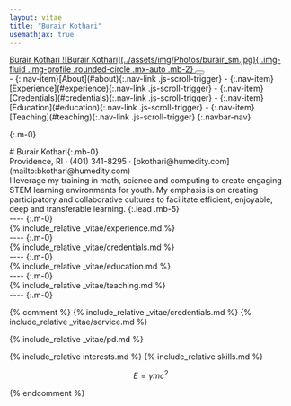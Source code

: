 ```yaml
---
layout: vitae
title: "Burair Kothari"
usemathjax: true
---
```


<!--- Navigation Sidebar --->
<nav id="sideNav" class="navbar navbar-expand-lg navbar-dark bg-primary fixed-top">
<a class="navbar-brand js-scroll-trigger" href="#page-top">
<span class="d-block d-lg-none">Burair Kothari</span>
<span class="d-none d-lg-block" markdown=1>
![Burair Kothari](../assets/img/Photos/burair_sm.jpg){:.img-fluid .img-profile .rounded-circle .mx-auto .mb-2}
</span>
</a>
<button class="navbar-toggler" type="button" data-bs-toggle="collapse" data-bs-target="#navbarResponsive" aria-controls="#navbarResponsive" aria-expanded="false" aria-label="Toggle navigation">
<span class="navbar-toggler-icon"></span>
</button>
<div id="navbarResponsive" class="collapse navbar-collapse" markdown=1>
- {:.nav-item}[About](#about){:.nav-link .js-scroll-trigger}  
- {:.nav-item}[Experience](#experience){:.nav-link .js-scroll-trigger}  
- {:.nav-item}[Credentials](#credentials){:.nav-link .js-scroll-trigger}    
- {:.nav-item}[Education](#education){:.nav-link .js-scroll-trigger}  
- {:.nav-item}[Teaching](#teaching){:.nav-link .js-scroll-trigger}  
{:.navbar-nav}
</div>
</nav>

<!--- Resume Section: about --->
{:.m-0}
<div class="container-fluid p-0" markdown=1>
<section id="about" class="resume-section contact" markdown=1>
<div class="resume-section-content" markdown=1>
# Burair <span class="text-primary">Kothari</span>{:.mb-0}
<div class="subheading mb-5" markdown=1>
Providence, RI · (401) 341-8295 ·
[bkothari@humedity.com](mailto:bkothari@humedity.com)
</div>
I leverage my training in math, science and computing to create engaging STEM learning environments for youth. My emphasis is on creating participatory and collaborative cultures to facilitate efficient, enjoyable, deep and transferable learning.  
{:.lead .mb-5}
</div>
</section>
----
{:.m-0}
<!--- End Resume Section: about --->

<!--- Resume Section: experience --->
<section id="experience" class="resume-section" markdown=1>
<div class="resume-section-content" markdown=1>
{% include_relative _vitae/experience.md %}
</div>
</section>
----
{:.m-0}
<!--- End Resume Section: experience --->

<!--- Resume Section: credentials --->
<section id="credentials" class="resume-section" markdown=1>
<div class="resume-section-content" markdown=1>
{% include_relative _vitae/credentials.md %}
</div>
</section>
----
{:.m-0}
<!--- End Resume Section: credentials --->


<!--- Resume Section: education --->
<section id="education" class="resume-section" markdown=1>
<div class="resume-section-content" markdown=1>
{% include_relative _vitae/education.md %}
</div>
</section>
----
{:.m-0}
<!--- End Resume Section: education --->

<!--- Resume Section: teaching --->
<section id="teaching" class="resume-section" markdown=1>
<div class="resume-section-content" markdown=1>
{% include_relative _vitae/teaching.md %}
</div>
</section>
----
{:.m-0}
<!--- End Resume Section: teaching --->

{% comment %}
{% include_relative _vitae/credentials.md %}
{% include_relative _vitae/service.md %}

{% include_relative _vitae/pd.md %}


{% include_relative interests.md %}
{% include_relative skills.md %}


<!--do_not_include virtual="honors.html"-->
<!--do_not_include virtual="conference_presentations.html"-->
<!--do_not_include virtual="guest_lectures.html"-->
<!--do_not_include virtual="work_in_progress.html"-->
<!--include virtual="research_experience.html"-->
<!--include virtual="publications.html"-->



<section id="math" class="resume-section" markdown=1>

$$ E=\gamma mc^2 $$

</section>
{% endcomment %}
